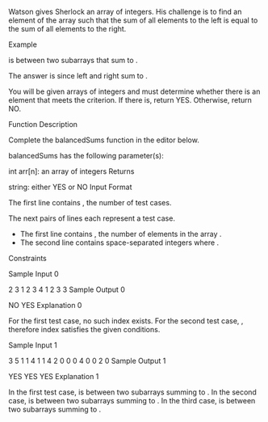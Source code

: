 Watson gives Sherlock an array of integers. His challenge is to find an element of the array such that the sum of all elements to the left is equal to the sum of all elements to the right.

Example


is between two subarrays that sum to .


The answer is  since left and right sum to .

You will be given arrays of integers and must determine whether there is an element that meets the criterion. If there is, return YES. Otherwise, return NO.

Function Description

Complete the balancedSums function in the editor below.

balancedSums has the following parameter(s):

int arr[n]: an array of integers
Returns

string: either YES or NO
Input Format

The first line contains , the number of test cases.

The next  pairs of lines each represent a test case.
- The first line contains , the number of elements in the array .
- The second line contains  space-separated integers  where .

Constraints





Sample Input 0

2
3
1 2 3
4
1 2 3 3
Sample Output 0

NO
YES
Explanation 0

For the first test case, no such index exists.
For the second test case, , therefore index  satisfies the given conditions.

Sample Input 1

3
5
1 1 4 1 1
4
2 0 0 0
4
0 0 2 0
Sample Output 1

YES
YES
YES
Explanation 1

In the first test case,  is between two subarrays summing to .
In the second case,  is between two subarrays summing to .
In the third case,  is between two subarrays summing to .
